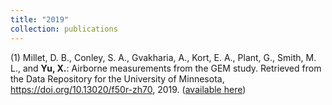 ```yaml
---
title: "2019"
collection: publications
---
```

(1) Millet, D. B., Conley, S. A., Gvakharia, A., Kort, E. A., Plant, G., Smith, M. L., and **Yu, X.**: Airborne measurements from the GEM study. Retrieved from the Data Repository for the University of Minnesota, https://doi.org/10.13020/f50r-zh70, 2019. ([available here](https://conservancy.umn.edu/handle/11299/208818))
